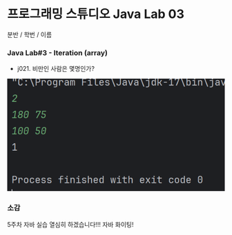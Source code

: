 # 프로그래밍 스튜디오 Java Lab 03
분반 / 학번 / 이름

### Java Lab#3 - Iteration (array)
- j021. 비만인 사람은 몇명인가?

![j021](./captures/j021.png)


### 소감
5주차 자바 실습 열심히 하겠습니다!!! 자바 화이팅!

